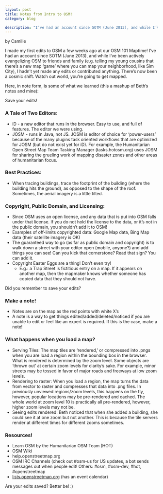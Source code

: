 ```yaml
---
layout: post
title: Notes from Intro to OSM!
category: blog

description: "I’ve had an account since SOTM (June 2013), and while I’ve been actively evangelizing OSM to friends and family (e.g. telling my young cousins that there’s a new map ‘game’ where you can map your neighborhood, like Sim City), I hadn’t yet made any edits or contributed anything."
---
```


by Camille

I made my first edits to OSM a few weeks ago at our OSM 101 Maptime!  I’ve had an account since SOTM (June 2013), and while I’ve been actively evangelizing OSM to friends and family (e.g. telling my young cousins that there’s a new map ‘game’ where you can map your neighborhood, like Sim City), I hadn’t yet made any edits or contributed anything. There’s now been a cosmic shift. Watch out world, you’re going to get mapped.

Here, in note form, is some of what we learned (this a mashup of Beth’s notes and mine):
<!--more-->
Save your edits!

### A Tale of Two Editors:

 - iD - a new editor that runs in the browser. Easy to use, and full of features. The editor we were using.
 - JOSM - runs in Java, not JS. JOSM is editor of choice for ‘power-users’ because of the many plugins task oriented workflows that are optimized for JOSM (but do not exist yet for iD). For example, the Humanitarian Open Street Map Team Tasking Manager (tasks.hotosm.org) uses JOSM for sharing the grueling work of mapping disaster zones and other areas of humanitarian focus.

### Best Practices:

 - When tracing buildings, trace the footprint of the building (where the building hits the ground), as opposed to the shape of the roof. Sometimes, the aerial imagery is a little tilted.

### Copyright, Public Domain, and Licensing:

 - Since OSM uses an open license, and any data that is put into OSM falls under that license. If you do not hold the license to the data, or it’s not in the public domain, you shouldn’t add it to OSM!
 - Examples of off-limits copyrighted data: Google Map data, Bing Map data (their satellite imagery is OK)
 - The guaranteed way to go (as far as public domain and copyright) is to walk down a street with your editor open (mobile, anyone?) and add things you can see! Can you kick that cornerstone? Read that sign? You can add it.
 - Copyright Easter Eggs are a thing! Don’t even try!
   - E.g.: a Trap Street is fictitious entry on a map. If it appears on another map, then the mapmaker knows whether someone has copied data that they should not have.

Did you remember to save your edits?

### Make a note!

 - Notes are on the map as the red points with white X’s
 - A note is a way to get things edited/added/deleted/noticed if you are unable to edit or feel like an expert is required. If this is the case, make a note!

### What happens when you load a map?

 - Serving Tiles: The map tiles are ‘rendered,’ or compressed into .pngs when you are load a region within the bounding box in the browser. What is rendered is determined by the zoom level. Some objects are ‘thrown out’ at certain zoom levels for clarity’s sake. For example, minor streets may be tossed in favor of major roads and freeways at low zoom levels.
 - Rendering to raster: When you load a region, the map turns the data from vector to raster and compresses that data into .png files. In previously unviewed regions/zoom levels, this happens on the fly, however, popular locations may be pre-rendered and cached. The whole world at zoom level 10 is practically all pre-rendered, however, higher zoom levels may not be.
 - Seeing edits rendered: Beth noticed that when she added a building, she could see it at one zoom but not another. This is because the tile servers render at different times for different zooms sometimes.

### Resources!

 - Learn OSM by the Humanitarian OSM Team (HOT)
 - OSM Wiki
 - help.openstreetmap.org
 - OSM IRC Channels (check out #osm-us for US updates, a bot sends messages out when people edit! Others: #osm, #osm-dev, #hot, #openstreetmap
 - [lists.openstreetmap.org](lists.openstreetmap.org) (has an event calendar)


Are your edits saved? Better be! :)